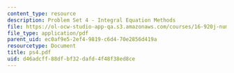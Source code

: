```yaml
---
content_type: resource
description: Problem Set 4 - Integral Equation Methods
file: https://ol-ocw-studio-app-qa.s3.amazonaws.com/courses/16-920j-numerical-methods-for-partial-differential-equations-sma-5212-spring-2003/d46adcff88dfbf32dafd4f48f38ed8ce_ps4.pdf
file_type: application/pdf
parent_uid: ec0af9e5-2ef4-9819-c6d4-70e2856d419a
resourcetype: Document
title: ps4.pdf
uid: d46adcff-88df-bf32-dafd-4f48f38ed8ce
---
```

